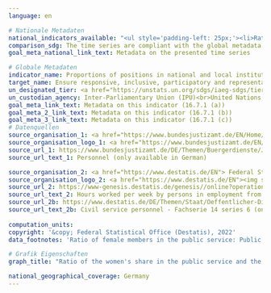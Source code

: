 ```yaml
---
language: en    

# Nationale Metadaten    
national_indicators_available: "<ul style='padding-left: 25px;'><li>Ratio of female members in the judiciary</li> <li> Ratio of female members in the public service</li></ul>"    
comparison_sdg: The time series are compliant with the global metadata.    
goal_meta_national_link_text: Metadata on the presented time series    

# Globale Metadaten    
indicator_name: Proportions of positions in national and local institutions, including (a) the legislatures; (b) the public service; and (c) the judiciary, compared to national distributions, by sex, age, persons with disabilities and population groups    
target_name: Ensure responsive, inclusive, participatory and representative decision-making at all levels    
un_designated_tier: <a href="https://unstats.un.org/sdgs/iaeg-sdgs/tier-classification/" title="Click here for more information on the UN tier classification."  target="_blank">Tier I/II</a>    
un_custodian_agency: Inter-Parliamentary Union (IPU)<br>United Nations Development Programme (UNDP)    
goal_meta_link_text: Metadata on this indicator (16.7.1 (a))    
goal_meta_2_link_text: Metadata on this indicator (16.7.1 (b))    
goal_meta_3_link_text: Metadata on this indicator (16.7.1 (c))        
# Datenquellen
source_organisation_1: <a href="https://www.bundesjustizamt.de/EN/Home/homepage_node.html"> Federal Office of Justice </a>
source_organisation_logo_1: <a href="https://www.bundesjustizamt.de/EN/Home/homepage_node.html"><img src="https://g205sdgs.github.io/sdg-indicators/public/OrgImgEn/bafj.png" alt="Logo bafj" style="height:60px; width:148px"/></a>
source_url_1: https://www.bundesjustizamt.de/DE/Themen/Buergerdienste/Justizstatistik/Personal/Personal_node.html
source_url_text_1: Personnel (only available in German)

source_organisation_2: <a href="https://www.destatis.de/EN"> Federal Statistical Office (Destatis) </a>
source_organisation_logo_2: <a href="https://www.destatis.de/EN"><img src="https://g205sdgs.github.io/sdg-indicators/public/OrgImgEn/destatis.png" alt="Logo destatis" style="height:60px; width:148px"/></a>
source_url_2: https://www-genesis.destatis.de/genesis//online?operation=table&code=12211-0009&bypass=true&levelindex=1&levelid=1631708611371#abreadcrumb
source_url_text_2: Hours worked per week by persons in employment from primary residence households – GENESIS online 12211-0009
source_url_2b: https://www.destatis.de/DE/Themen/Staat/Oeffentlicher-Dienst/Publikationen/Downloads-Oeffentlicher-Dienst/personal-oeffentlicher-dienst-2140600207004.html
source_url_text_2b: Civil service personnel - Fachserie 14 series 6 (only available in German)
    
computation_units:    
copyright: '&copy; Federal Statistical Office (Destatis), 2022'    
data_footnotes: 'Ratio of female members in the public service: Public sector personnel at the federal and Länder levels; in full-time equivalents of employees as of 30 June of the respective year.<br>• Ratio of female members in the judiciary: Denominator: Female labor force.'    

# Grafik Eigenschaften    
graph_title: "Ratio of the women's share in the public service and the judiciary to the total workforce"    

national_geographical_coverage: Germany    
---
```


<span></span>